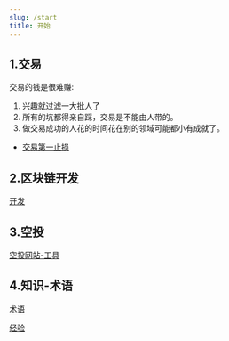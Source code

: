 ```yaml
---
slug: /start
title: 开始
---
```


## 1.交易
交易的钱是很难赚:
1. 兴趣就过滤一大批人了
2. 所有的坑都得亲自踩，交易是不能由人带的。
3. 做交易成功的人花的时间花在别的领域可能都小有成就了。

- [交易第一止损](./trader/止损)

## 2.区块链开发
[开发](./develop/readme)

## 3.空投
[空投网站-工具](./空投网站-工具)

## 4.知识-术语
[术语](./知识/术语)

[经验](./知识/思维-越是没有成本的越占用你的时间)